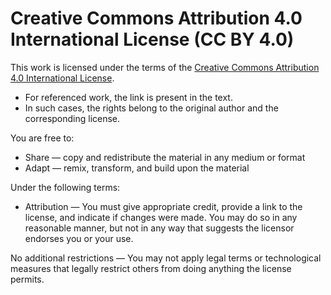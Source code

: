 # Creative Commons Attribution 4.0 International License (CC BY 4.0)

This work is licensed under the terms of the [Creative Commons Attribution 4.0 International License](https://creativecommons.org/licenses/by/4.0/).
- For referenced work, the link is present in the text.
- In such cases, the rights belong to the original author and the corresponding license.

You are free to:
- Share — copy and redistribute the material in any medium or format
- Adapt — remix, transform, and build upon the material

Under the following terms:
- Attribution — You must give appropriate credit, provide a link to the license, and indicate if changes were made. You may do so in any reasonable manner, but not in any way that suggests the licensor endorses you or your use.

No additional restrictions — You may not apply legal terms or technological measures that legally restrict others from doing anything the license permits.